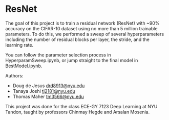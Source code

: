 # ResNet

The goal of this project is to train a residual network (ResNet) with ~90% accuracy on the CIFAR-10 dataset using no more than 5 million trainable parameters. To do this, we performed a sweep of several hyperparameters including the number of residual blocks per layer, the stride, and the learning rate.

You can follow the parameter selection process in HyperparamSweep.ipynb, or jump straight to the final model in BestModel.ipynb.

Authors:
- Doug de Jesus <drd8913@nyu.edu>
- Tanaya Joshi <tj2181@nyu.edu>
- Thomas Maher <tm3566@nyu.edu>

This project was done for the class ECE-GY 7123 Deep Learning at NYU Tandon, taught by professors Chinmay Hegde and Arsalan Mosenia.
